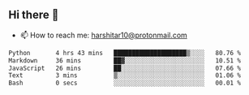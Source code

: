 ## Hi there 👋
- 📫 How to reach me: harshitar10@protonmail.com  
<!--START_SECTION:waka-->

```txt
Python       4 hrs 43 mins   ████████████████████▒░░░░   80.76 %
Markdown     36 mins         ██▓░░░░░░░░░░░░░░░░░░░░░░   10.51 %
JavaScript   26 mins         ██░░░░░░░░░░░░░░░░░░░░░░░   07.66 %
Text         3 mins          ▒░░░░░░░░░░░░░░░░░░░░░░░░   01.06 %
Bash         0 secs          ░░░░░░░░░░░░░░░░░░░░░░░░░   00.01 %
```

<!--END_SECTION:waka-->

<!--
**hharshitarora/hharshitarora** is a ✨ _special_ ✨ repository because its `README.md` (this file) appears on your GitHub profile.

Here are some ideas to get you started:

- 🔭 I’m currently working on ...
- 🌱 I’m currently learning ...
- 👯 I’m looking to collaborate on ...
- 🤔 I’m looking for help with ...
- 💬 Ask me about ...
- 📫 How to reach me: ...
- 😄 Pronouns: ...
- ⚡ Fun fact: ...
-->

